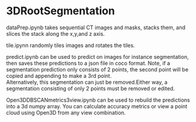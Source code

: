 # 3DRootSegmentation
dataPrep.ipynb takes sequential CT images and masks, stacks them, and slices the stack along the x,y,and z axis. 

tile.ipynn randomly tiles images and rotates the tiles.

predict.ipynb can be used to predict on images for 
instance segmentation, then saves these predictions to a json file in coco format. Note, if a segmentation prediction only consists of 2 points, the second point will be copied and appending to make a 3rd point.  
Alternatively, this segmentation can just be removed.Either way, a segmentation consisting of only 2 points must be removed or edited.

Open3DDBSCANmetrics3view.ipynb can be used to rebuild the predictions into a 3d numpy array. You can calculate accuracy metrics or view a point cloud using Open3D from any view combination. 